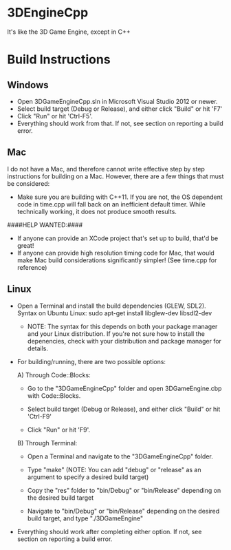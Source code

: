 3DEngineCpp
===========

It's like the 3D Game Engine, except in C++

Build Instructions
=================

Windows
-------
- Open 3DGameEngineCpp.sln in Microsoft Visual Studio 2012 or newer.
- Select build target (Debug or Release), and either click "Build" or hit 'F7'
- Click "Run" or hit 'Ctrl-F5'.
- Everything should work from that. If not, see section on reporting a build error.

Mac
---
I do not have a Mac, and therefore cannot write effective step by step instructions for building on a Mac. However, there are a few things that must be considered:
- Make sure you are building with C++11. If you are not, the OS dependent code in time.cpp will fall back on an inefficient default timer. While technically working, it does not produce smooth results.

####HELP WANTED:####
- If anyone can provide an XCode project that's set up to build, that'd be great!
- If anyone can provide high resolution timing code for Mac, that would make Mac build considerations significantly simpler! (See time.cpp for reference)

Linux
-----
- Open a Terminal and install the build dependencies (GLEW, SDL2). Syntax on Ubuntu Linux: sudo apt-get install libglew-dev libsdl2-dev
  
    - NOTE: The syntax for this depends on both your package manager and your Linux distribution. If you're not sure how to install the depenencies, check with your distribution and package manager for details.

- For building/running, there are two possible options:

    A) Through Code::Blocks:
    - Go to the "3DGameEngineCpp" folder and open 3DGameEngine.cbp with Code::Blocks.
     
    - Select build target (Debug or Release), and either click "Build" or hit 'Ctrl-F9'
    
    - Click "Run" or hit 'F9'.
        
    B) Through Terminal:
    - Open a Terminal and navigate to the "3DGameEngineCpp" folder.
    
    - Type "make" (NOTE: You can add "debug" or "release" as an argument to specify a desired build target)
        
    - Copy the "res" folder to "bin/Debug" or "bin/Release" depending on the desired build target
        
    - Navigate to "bin/Debug" or "bin/Release" depending on the desired build target, and type "./3DGameEngine"
      
- Everything should work after completing either option. If not, see section on reporting a build error.
